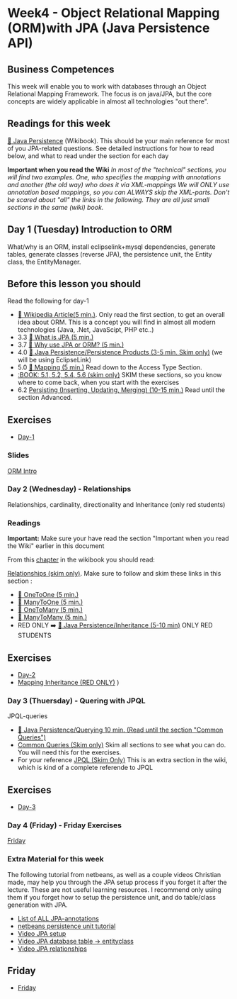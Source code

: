 # Week4 - Object Relational Mapping (ORM)with JPA (Java Persistence API)

## Business Competences
This week will enable you to work with databases through an Object Relational Mapping Framework. The focus is on
java/JPA, but the core concepts are widely applicable in almost all technologies "out there".

## Readings for this week

[:book: Java Persistence](https://en.wikibooks.org/wiki/Java_Persistence) (Wikibook). This should be your main reference for most of you JPA-related questions. See detailed instructions for how to read below, and what to read under the section for each day 

**Important when you read the Wiki** _In most of the "technical" sections, you will find two examples. One, who specifies the mapping with annotations and another (the old way) who does it via XML-mappings *We will ONLY use annotation based mappings, so you can ALWAYS skip the XML-parts*. Don't be scared about "all" the links in the following. They are all just small sections in the same (wiki) book._

## Day 1 (Tuesday) Introduction to ORM 
What/why is an ORM, install eclipselink+mysql dependencies, generate tables,
generate classes (reverse JPA), the persistence unit, the Entity class, the
EntityManager.



## Before this lesson you should
Read the following for day-1
* [:book: Wikipedia Article(5 min.)](https://en.wikipedia.org/wiki/Object-relational_mapping). Only read the first section, to get an overall idea about ORM. This is a concept you will find in almost all modern technologies (Java, .Net, JavaScipt, PHP etc..)
* 3.3 [:book: What is JPA (5 min.)](https://en.wikibooks.org/wiki/Java_Persistence/What_is_JPA%3F)
* 3.7 [:book: Why use JPA or ORM? (5 min.)](https://en.wikibooks.org/wiki/Java_Persistence/Why_use_JPA_or_ORM%3F)
* 4.0 [:book: Java Persistence/Persistence Products (3-5 min. Skim only)](https://en.wikibooks.org/wiki/Java_Persistence/Persistence_Products) (we will be using EclipseLink)
* 5.0 [:book: Mapping (5 min.)](https://en.wikibooks.org/wiki/Java_Persistence/Mapping) Read down to the Access Type Section.
* [:BOOK: 5.1, 5.2, 5.4, 5.6 (skim only)](https://en.wikibooks.org/wiki/Java_Persistence) SKIM these sections, so you know where to come back, when you start with the exercises
* 6.2  [Persisting (Inserting, Updating, Merging) (10-15 min.)](https://en.wikibooks.org/wiki/Java_Persistence/Persisting) Read until the section Advanced.

## Exercises
- [Day-1](https://docs.google.com/document/d/1-fWe3QOGluvS38f3iIPcZZbTxL-AfcynG6Hfpv4bc90/edit?usp=sharing)

### Slides
[ORM Intro](https://docs.google.com/presentation/d/1IDeoEtchqX88Jo0JBSNOIhJkOWHl86BvFL9laGnW_MM/edit?usp=sharing)

### Day 2 (Wednesday) - Relationships 
Relationships, cardinality, directionality and Inheritance (only red students)

### Readings
**Important:** Make sure your have read the section "Important when you read the Wiki" earlier in this document

From this [chapter](https://en.wikibooks.org/wiki/Java_Persistence/Relationships#JPA_Relationship_Types) in the wikibook you should read:

[Relationships (skim only)](https://en.wikibooks.org/wiki/Java_Persistence/Relationships#JPA_Relationship_Types). Make sure to follow and skim these links in this section :
* [:book: OneToOne (5 min.)](https://en.wikibooks.org/wiki/Java_Persistence/OneToOne)
* [:book: ManyToOne (5 min.)](https://en.wikibooks.org/wiki/Java_Persistence/ManyToOne)
* [:book: OneToMany (5 min.)](https://en.wikibooks.org/wiki/Java_Persistence/OneToMany)
* [:book: ManyToMany (5 min.)](https://en.wikibooks.org/wiki/Java_Persistence/ManyToMany)
* RED ONLY :arrow_right: [:book: Java Persistence/Inheritance (5-10 min)](https://en.wikibooks.org/wiki/Java_Persistence/Inheritance) ONLY RED STUDENTS

## Exercises
- [Day-2](https://docs.google.com/document/d/1JuoyPUqw45jKta9_pY21Go7lgR8ur-XVWBiZOxUpXPo/edit?usp=sharing)
- [Mapping Inheritance (RED ONLY)](https://docs.google.com/document/d/1u8Tr4R_5otLGQlr1KakSI3lwB2IYdUH7ZxpQvERiGY8/edit?usp=sharing) )

### Day 3 (Thuersday) - Quering with JPQL
JPQL-queries 
- [:book: Java Persistence/Querying 10 min. (Read until the section "Common Queries")](https://en.wikibooks.org/wiki/Java_Persistence/Querying#Common_Queries) 
- [Common Queries (Skim only)](https://en.wikibooks.org/wiki/Java_Persistence/Querying#Common_Queries) Skim all sections to see what you can do. You will need this for the exercises.
- For your reference [JPQL (Skim Only)](https://en.wikibooks.org/wiki/Java_Persistence/JPQL) This is an extra section in the wiki, which is kind of a complete referende to JPQL

## Exercises
- [Day-3](https://docs.google.com/document/d/1xY_bK3BvgFoE0A93M_7RFLeB0Pze1WRanqqBdDIZxoU/edit?usp=sharing)

### Day 4 (Friday) - Friday Exercises

[Friday](https://docs.google.com/document/d/10KNPpCFg0Fo7_R40RZwG7spq4g_idzjJYZNtuunilNY/edit?usp=sharing)

### Extra Material for this week

The following tutorial from netbeans, as well as a couple videos Christian made, may help you through the JPA setup process if you forget it after the lecture. These are not useful learning resources. I recommend only using them if you forget how to setup the persistence unit, and do table/class generation with JPA.
- [List of ALL JPA-annotations](https://www.objectdb.com/api/java/jpa/annotations)
- [netbeans persistence unit tutorial](http://wiki.netbeans.org/SimpleJPAApplicationWithNetbeans#Create_Persistence_Unit)
- [Video JPA setup](https://www.twitch.tv/videos/168683174)
- [Video JPA database table -> entityclass](https://www.twitch.tv/videos/168934609)
- [Video JPA relationships](https://www.twitch.tv/videos/168939780)

## Friday

- [Friday](https://docs.google.com/document/d/10KNPpCFg0Fo7_R40RZwG7spq4g_idzjJYZNtuunilNY/edit?usp=sharing)


